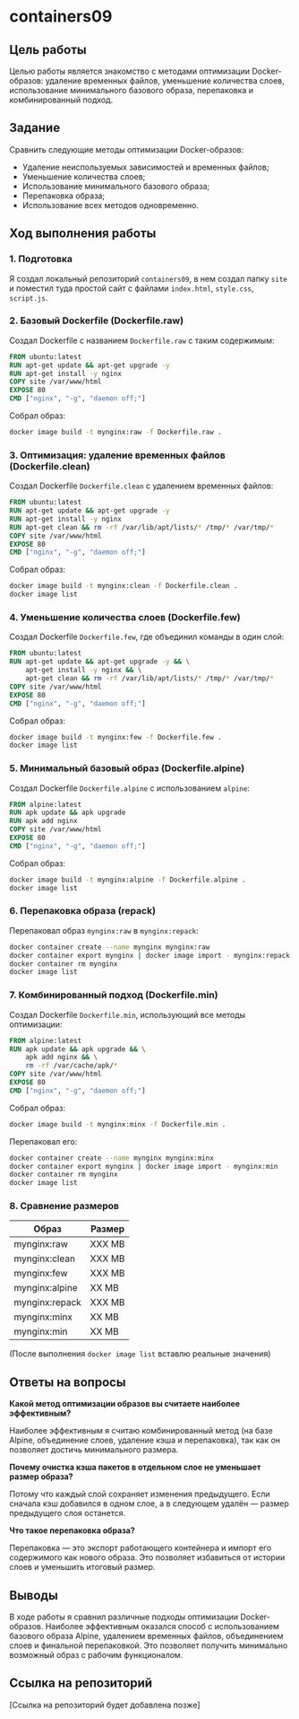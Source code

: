 # containers09

## Цель работы

Целью работы является знакомство с методами оптимизации Docker-образов: удаление временных файлов, уменьшение количества слоев, использование минимального базового образа, перепаковка и комбинированный подход.

## Задание

Сравнить следующие методы оптимизации Docker-образов:

* Удаление неиспользуемых зависимостей и временных файлов;
* Уменьшение количества слоев;
* Использование минимального базового образа;
* Перепаковка образа;
* Использование всех методов одновременно.

## Ход выполнения работы

### 1. Подготовка

Я создал локальный репозиторий `containers09`, в нем создал папку `site` и поместил туда простой сайт с файлами `index.html`, `style.css`, `script.js`.

### 2. Базовый Dockerfile (Dockerfile.raw)

Создал Dockerfile с названием `Dockerfile.raw` с таким содержимым:

```Dockerfile
FROM ubuntu:latest
RUN apt-get update && apt-get upgrade -y
RUN apt-get install -y nginx
COPY site /var/www/html
EXPOSE 80
CMD ["nginx", "-g", "daemon off;"]
```

Собрал образ:

```bash
docker image build -t mynginx:raw -f Dockerfile.raw .
```

### 3. Оптимизация: удаление временных файлов (Dockerfile.clean)

Создал Dockerfile `Dockerfile.clean` с удалением временных файлов:

```Dockerfile
FROM ubuntu:latest
RUN apt-get update && apt-get upgrade -y
RUN apt-get install -y nginx
RUN apt-get clean && rm -rf /var/lib/apt/lists/* /tmp/* /var/tmp/*
COPY site /var/www/html
EXPOSE 80
CMD ["nginx", "-g", "daemon off;"]
```

Собрал образ:

```bash
docker image build -t mynginx:clean -f Dockerfile.clean .
docker image list
```

### 4. Уменьшение количества слоев (Dockerfile.few)

Создал Dockerfile `Dockerfile.few`, где объединил команды в один слой:

```Dockerfile
FROM ubuntu:latest
RUN apt-get update && apt-get upgrade -y && \
    apt-get install -y nginx && \
    apt-get clean && rm -rf /var/lib/apt/lists/* /tmp/* /var/tmp/*
COPY site /var/www/html
EXPOSE 80
CMD ["nginx", "-g", "daemon off;"]
```

Собрал образ:

```bash
docker image build -t mynginx:few -f Dockerfile.few .
docker image list
```

### 5. Минимальный базовый образ (Dockerfile.alpine)

Создал Dockerfile `Dockerfile.alpine` с использованием `alpine`:

```Dockerfile
FROM alpine:latest
RUN apk update && apk upgrade
RUN apk add nginx
COPY site /var/www/html
EXPOSE 80
CMD ["nginx", "-g", "daemon off;"]
```

Собрал образ:

```bash
docker image build -t mynginx:alpine -f Dockerfile.alpine .
docker image list
```

### 6. Перепаковка образа (repack)

Перепаковал образ `mynginx:raw` в `mynginx:repack`:

```bash
docker container create --name mynginx mynginx:raw
docker container export mynginx | docker image import - mynginx:repack
docker container rm mynginx
docker image list
```

### 7. Комбинированный подход (Dockerfile.min)

Создал Dockerfile `Dockerfile.min`, использующий все методы оптимизации:

```Dockerfile
FROM alpine:latest
RUN apk update && apk upgrade && \
    apk add nginx && \
    rm -rf /var/cache/apk/*
COPY site /var/www/html
EXPOSE 80
CMD ["nginx", "-g", "daemon off;"]
```

Собрал образ:

```bash
docker image build -t mynginx:minx -f Dockerfile.min .
```

Перепаковал его:

```bash
docker container create --name mynginx mynginx:minx
docker container export mynginx | docker image import - mynginx:min
docker container rm mynginx
docker image list
```

### 8. Сравнение размеров

| Образ           | Размер |
| --------------- | ------ |
| mynginx\:raw    | ХХХ MB |
| mynginx\:clean  | ХХХ MB |
| mynginx\:few    | ХХХ MB |
| mynginx\:alpine | ХХ MB  |
| mynginx\:repack | ХХХ MB |
| mynginx\:minx   | ХХ MB  |
| mynginx\:min    | ХХ MB  |

(После выполнения `docker image list` вставлю реальные значения)

## Ответы на вопросы

**Какой метод оптимизации образов вы считаете наиболее эффективным?**

Наиболее эффективным я считаю комбинированный метод (на базе Alpine, объединение слоев, удаление кэша и перепаковка), так как он позволяет достичь минимального размера.

**Почему очистка кэша пакетов в отдельном слое не уменьшает размер образа?**

Потому что каждый слой сохраняет изменения предыдущего. Если сначала кэш добавился в одном слое, а в следующем удалён — размер предыдущего слоя останется.

**Что такое перепаковка образа?**

Перепаковка — это экспорт работающего контейнера и импорт его содержимого как нового образа. Это позволяет избавиться от истории слоев и уменьшить итоговый размер.

## Выводы

В ходе работы я сравнил различные подходы оптимизации Docker-образов. Наиболее эффективным оказался способ с использованием базового образа Alpine, удалением временных файлов, объединением слоев и финальной перепаковкой. Это позволяет получить минимально возможный образ с рабочим функционалом.

## Ссылка на репозиторий

\[Ссылка на репозиторий будет добавлена позже]
